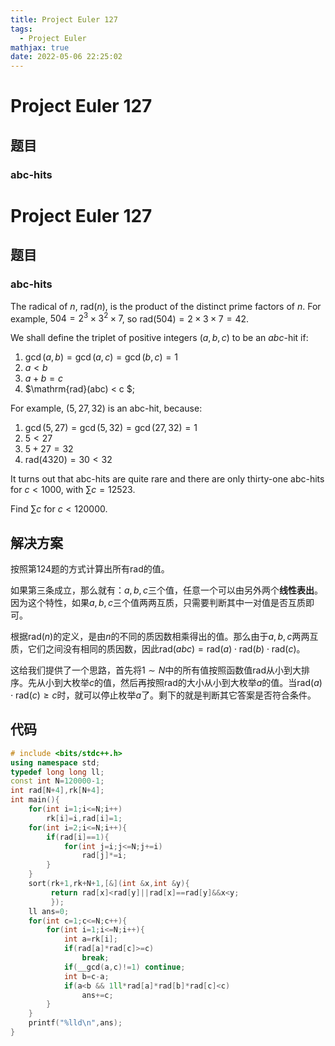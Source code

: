 ```yaml
---
title: Project Euler 127
tags:
  - Project Euler
mathjax: true
date: 2022-05-06 22:25:02
---
```


<escape><!-- more --></escape>
    
# Project Euler 127
## 题目
### abc-hits


# Project Euler 127
## 题目
### abc-hits
The radical of $n$, $\mathrm{rad}(n)$, is the product of the distinct prime factors of $n$. For example, $504 = 2^3 × 3^2 × 7$, so $\mathrm{rad}(504) = 2 × 3 × 7 = 42$.

We shall define the triplet of positive integers $(a, b, c)$ to be an $abc$-hit if:

1. $\gcd(a, b) = \gcd(a, c) = \gcd(b, c) = 1$
2. $a < b$
3. $a + b = c$
4. $\mathrm{rad}(abc) < c $;

For example, $(5, 27, 32)$ is an abc-hit, because:

1. $\gcd(5, 27) = \gcd(5, 32) = \gcd(27, 32) = 1$
2. $5 < 27$
3. $5 + 27 = 32$
4. $\mathrm{rad}(4320) = 30 < 32$

It turns out that abc-hits are quite rare and there are only thirty-one abc-hits for $c < 1000$, with $\sum c = 12523$.

Find $\sum c$ for $c < 120000$.


## 解决方案

按照第124题的方式计算出所有$\mathrm{rad}$的值。

如果第三条成立，那么就有：$a,b,c$三个值，任意一个可以由另外两个**线性表出**。因为这个特性，如果$a,b,c$三个值两两互质，只需要判断其中一对值是否互质即可。

根据$\mathrm{rad}(n)$的定义，是由$n$的不同的质因数相乘得出的值。那么由于$a,b,c$两两互质，它们之间没有相同的质因数，因此$\mathrm{rad}(abc)=\mathrm{rad}(a)\cdot \mathrm{rad}(b)\cdot \mathrm{rad}(c)$。

这给我们提供了一个思路，首先将$1\sim N$中的所有值按照函数值$\mathrm{rad}$从小到大排序。先从小到大枚举$c$的值，然后再按照$\mathrm{rad}$的大小从小到大枚举$a$的值。当$\mathrm{rad}(a)\cdot \mathrm{rad}(c)\ge c$时，就可以停止枚举$a$了。剩下的就是判断其它答案是否符合条件。


## 代码

```C++
# include <bits/stdc++.h>
using namespace std;
typedef long long ll;
const int N=120000-1;
int rad[N+4],rk[N+4];
int main(){
    for(int i=1;i<=N;i++)
        rk[i]=i,rad[i]=1;
    for(int i=2;i<=N;i++){
        if(rad[i]==1){
            for(int j=i;j<=N;j+=i)
                rad[j]*=i;
        }
    }
    sort(rk+1,rk+N+1,[&](int &x,int &y){
         return rad[x]<rad[y]||rad[x]==rad[y]&&x<y;
         });
    ll ans=0;
    for(int c=1;c<=N;c++){
        for(int i=1;i<=N;i++){
            int a=rk[i];
            if(rad[a]*rad[c]>=c)
                break;
            if(__gcd(a,c)!=1) continue;
            int b=c-a;
            if(a<b && 1ll*rad[a]*rad[b]*rad[c]<c)
                ans+=c;
        }
    }
    printf("%lld\n",ans);
}

```